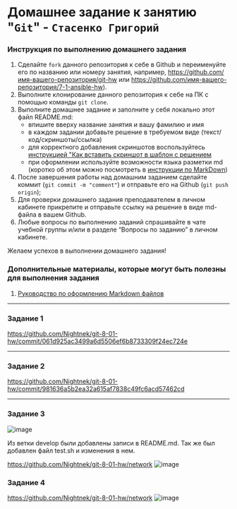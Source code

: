 # Домашнее задание к занятию "`Git`" - `Стасенко Григорий`


### Инструкция по выполнению домашнего задания

   1. Сделайте `fork` данного репозитория к себе в Github и переименуйте его по названию или номеру занятия, например, https://github.com/имя-вашего-репозитория/git-hw или  https://github.com/имя-вашего-репозитория/7-1-ansible-hw).
   2. Выполните клонирование данного репозитория к себе на ПК с помощью команды `git clone`.
   3. Выполните домашнее задание и заполните у себя локально этот файл README.md:
      - впишите вверху название занятия и вашу фамилию и имя
      - в каждом задании добавьте решение в требуемом виде (текст/код/скриншоты/ссылка)
      - для корректного добавления скриншотов воспользуйтесь [инструкцией "Как вставить скриншот в шаблон с решением](https://github.com/netology-code/sys-pattern-homework/blob/main/screen-instruction.md)
      - при оформлении используйте возможности языка разметки md (коротко об этом можно посмотреть в [инструкции  по MarkDown](https://github.com/netology-code/sys-pattern-homework/blob/main/md-instruction.md))
   4. После завершения работы над домашним заданием сделайте коммит (`git commit -m "comment"`) и отправьте его на Github (`git push origin`);
   5. Для проверки домашнего задания преподавателем в личном кабинете прикрепите и отправьте ссылку на решение в виде md-файла в вашем Github.
   6. Любые вопросы по выполнению заданий спрашивайте в чате учебной группы и/или в разделе “Вопросы по заданию” в личном кабинете.
   
Желаем успехов в выполнении домашнего задания!
   
### Дополнительные материалы, которые могут быть полезны для выполнения задания

1. [Руководство по оформлению Markdown файлов](https://gist.github.com/Jekins/2bf2d0638163f1294637#Code)

---

### Задание 1

https://github.com/Nightnek/git-8-01-hw/commit/061d925ac3499a6d5506ef6b8733309f24ec724e

---

### Задание 2

https://github.com/Nightnek/git-8-01-hw/commit/981636a5b2ea32a615af7838c49fc6acd57462cd

---

### Задание 3

![image](https://github.com/Nightnek/8-01-hw/assets/127677631/fd807561-5d7e-49ce-bcb7-6bb7811d642e)

Из ветки develop были добавлены записи в README.md.
Так же был добавлен файл test.sh и изменения в нем.

https://github.com/Nightnek/git-8-01-hw/network
![image](https://github.com/Nightnek/8-01-hw/assets/127677631/72efc1d0-9981-405e-84bc-a35c58f0e7e5)



### Задание 4

https://github.com/Nightnek/git-8-01-hw/network
![image](https://github.com/Nightnek/8-01-hw/assets/127677631/d3b59b17-28e7-4d6c-a748-507a7c0df65f)
